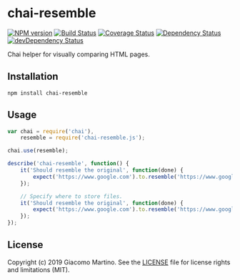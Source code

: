 # chai-resemble

[![NPM version](https://img.shields.io/npm/v/chai-resemble.svg)](https://www.npmjs.com/package/chai-resemble)
[![Build Status](https://img.shields.io/travis/giakki/chai-resemble/master.svg)](https://travis-ci.org/giakki/chai-resemble)
[![Coverage Status](https://coveralls.io/repos/github/giakki/chai-resemble/badge.svg)](https://coveralls.io/github/giakki/chai-resemble)
[![Dependency Status](https://img.shields.io/david/giakki/chai-resemble.svg)](https://david-dm.org/giakki/chai-resemble)
[![devDependency Status](https://img.shields.io/david/dev/giakki/chai-resemble.svg)](https://david-dm.org/giakki/chai-resemble#info=devDependencies)

Chai helper for visually comparing HTML pages.

## Installation

```shell
npm install chai-resemble
```

## Usage

```js
var chai = require('chai'),
    resemble = require('chai-resemble.js');

chai.use(resemble);

describe('chai-resemble', function() {
    it('Should resemble the original', function(done) {
        expect('https://www.google.com').to.resemble('https://www.google.com', done);
    });

    // Specify where to store files.
    it('Should resemble the original', function(done) {
        expect('https://www.google.com').to.resemble('https://www.google.com' { name: 'filename', outDir: 'directory' }, done);
    });
});
```

## License

Copyright (c) 2019 Giacomo Martino. See the [LICENSE](/LICENSE.md) file for license rights and limitations (MIT).
